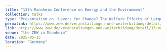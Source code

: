 ```yaml
---
title: "13th Mannheim Conference on Energy and the Environment"
collection: talks
type: "Presentation on 'Levers for Change? The Welfare Effects of Large-scale Public Transport Subsidy in Germany'"
permalink: https://www.zew.de/veranstaltungen-und-weiterbildung/detail/13-mannheim-conference-on-energy-and-the-environment/4481?cHash=0210ccdf8ddc41ad47e6e56d16d7abc5
link: https://www.zew.de/veranstaltungen-und-weiterbildung/detail/13-mannheim-conference-on-energy-and-the-environment/4481?cHash=0210ccdf8ddc41ad47e6e56d16d7abc5
venue: "the ZEW in Mannheim"
date: 2025-05-15
location: "Germany"
---
```

